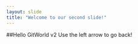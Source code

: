 ```yaml
---
layout: slide
title: "Welcome to our second slide!"
---
```

##Hello GitWorld v2
Use the left arrow to go back!
